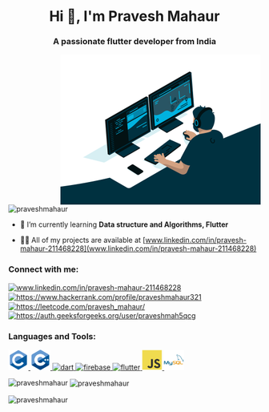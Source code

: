 <h1 align="center">Hi 👋, I'm Pravesh Mahaur</h1>
<h3 align="center">A passionate flutter developer from India</h3>

<img align="right" alt="coding" width="400" src="https://github.com/praveshmahaur/praveshmahaur/blob/main/68747470733a2f2f63646e2e6472696262626c652e636f6d2f75736572732f3733303730332f73637265656e73686f74732f363538313234332f6176656e746f2e676966.gif">

<p align="left"> <img src="https://komarev.com/ghpvc/?username=praveshmahaur&label=Profile%20views&color=0e75b6&style=flat" alt="praveshmahaur" /> </p>

- 🌱 I’m currently learning **Data structure and Algorithms, Flutter**

- 👨‍💻 All of my projects are available at [www.linkedin.com/in/pravesh-mahaur-211468228](www.linkedin.com/in/pravesh-mahaur-211468228)

<h3 align="left">Connect with me:</h3>
<p align="left">
<a href="https://linkedin.com/in/www.linkedin.com/in/pravesh-mahaur-211468228" target="blank"><img align="center" src="https://raw.githubusercontent.com/rahuldkjain/github-profile-readme-generator/master/src/images/icons/Social/linked-in-alt.svg" alt="www.linkedin.com/in/pravesh-mahaur-211468228" height="30" width="40" /></a>
<a href="https://www.hackerrank.com/https://www.hackerrank.com/profile/praveshmahaur321" target="blank"><img align="center" src="https://raw.githubusercontent.com/rahuldkjain/github-profile-readme-generator/master/src/images/icons/Social/hackerrank.svg" alt="https://www.hackerrank.com/profile/praveshmahaur321" height="30" width="40" /></a>
<a href="https://leetcode.com/u/pravesh_mahaur/" target="blank"><img align="center" src="https://raw.githubusercontent.com/rahuldkjain/github-profile-readme-generator/master/src/images/icons/Social/leet-code.svg" alt="https://leetcode.com/pravesh_mahaur/" height="30" width="40" /></a>
<a href="https://auth.geeksforgeeks.org/user/https://auth.geeksforgeeks.org/user/praveshmah5qcg" target="blank"><img align="center" src="https://raw.githubusercontent.com/rahuldkjain/github-profile-readme-generator/master/src/images/icons/Social/geeks-for-geeks.svg" alt="https://auth.geeksforgeeks.org/user/praveshmah5qcg" height="30" width="40" /></a>
</p>

<h3 align="left">Languages and Tools:</h3>
<p align="left"> <a href="https://www.cprogramming.com/" target="_blank" rel="noreferrer"> <img src="https://raw.githubusercontent.com/devicons/devicon/master/icons/c/c-original.svg" alt="c" width="40" height="40"/> </a> <a href="https://www.w3schools.com/cpp/" target="_blank" rel="noreferrer"> <img src="https://raw.githubusercontent.com/devicons/devicon/master/icons/cplusplus/cplusplus-original.svg" alt="cplusplus" width="40" height="40"/> </a> <a href="https://dart.dev" target="_blank" rel="noreferrer"> <img src="https://www.vectorlogo.zone/logos/dartlang/dartlang-icon.svg" alt="dart" width="40" height="40"/> </a> <a href="https://firebase.google.com/" target="_blank" rel="noreferrer"> <img src="https://www.vectorlogo.zone/logos/firebase/firebase-icon.svg" alt="firebase" width="40" height="40"/> </a> <a href="https://flutter.dev" target="_blank" rel="noreferrer"> <img src="https://www.vectorlogo.zone/logos/flutterio/flutterio-icon.svg" alt="flutter" width="40" height="40"/> </a> <a href="https://developer.mozilla.org/en-US/docs/Web/JavaScript" target="_blank" rel="noreferrer"> <img src="https://raw.githubusercontent.com/devicons/devicon/master/icons/javascript/javascript-original.svg" alt="javascript" width="40" height="40"/> </a> <a href="https://www.mysql.com/" target="_blank" rel="noreferrer"> <img src="https://raw.githubusercontent.com/devicons/devicon/master/icons/mysql/mysql-original-wordmark.svg" alt="mysql" width="40" height="40"/> </a> </p>

<p><img align="left" src="https://github-readme-stats.vercel.app/api/top-langs?username=praveshmahaur&show_icons=true&locale=en&layout=compact" alt="praveshmahaur" /></p>

<p>&nbsp;<img align="center" src="https://github-readme-stats.vercel.app/api?username=praveshmahaur&show_icons=true&locale=en" alt="praveshmahaur" /></p>

<p><img align="center" src="https://github-readme-streak-stats.herokuapp.com/?user=praveshmahaur&" alt="praveshmahaur" /></p>
